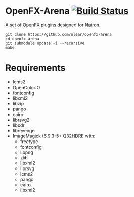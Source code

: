 OpenFX-Arena [![Build Status](https://travis-ci.org/olear/openfx-arena.svg)](https://travis-ci.org/olear/openfx-arena)
============

A set of [OpenFX](http://openfx.sf.net) plugins designed for [Natron](http://natron.fr).

```
git clone https://github.com/olear/openfx-arena
cd openfx-arena
git submodule update -i --recursive
make
```

Requirements
============

 * lcms2
 * OpenColorIO
 * fontconfig
 * libxml2
 * libzip
 * pango
 * cairo
 * librsvg2
 * libcdr
 * librevenge
 * ImageMagick (6.9.3-5+ Q32HDRI) with:
   * freetype
   * fontconfig
   * libpng
   * zlib
   * libxml2
   * librsvg
   * lcms2
   * pango
   * cairo
   * libxml2

